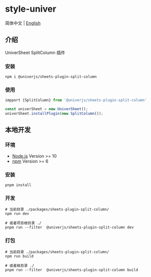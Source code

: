 # style-univer

简体中文 | [English](./README.md)

## 介绍

UniverSheet SplitColumn 插件

### 安装

```shell
npm i @univerjs/sheets-plugin-split-column
```

### 使用

```js
impport {SplitColumn} from '@univerjs/sheets-plugin-split-column'

const univerSheet = new UniverSheet();
univerSheet.installPlugin(new SplitColumn());
```

## 本地开发

### 环境

-   [Node.js](https://nodejs.org/en/) Version >= 10
-   [npm](https://www.npmjs.com/) Version >= 6

### 安装

```
pnpm install
```

### 开发

```
# 当前目录 ./packages/sheets-plugin-split-column/
npm run dev

# 或者项目根目录 ./
pnpm run --filter  @univerjs/sheets-plugin-split-column dev
```

### 打包

```
# 当前目录 ./packages/sheets-plugin-split-column/
npm run build

# 或者根目录 ./
pnpm run --filter  @univerjs/sheets-plugin-split-column build
```
